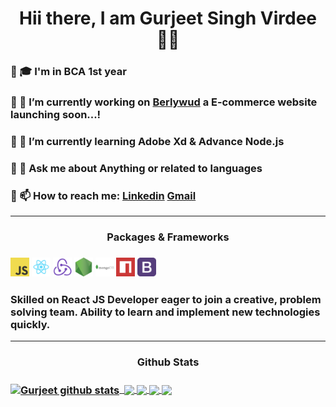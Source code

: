 

<!--
**gurjeetsinghvirdee/gurjeetsinghvirdee** is a ✨ _special_ ✨ repository because its `README.md` (this file) appears on your GitHub profile.

Here are some ideas to get you started:

- 🔭 I’m currently working on ...
- 🌱 I’m currently learning ...
- 👯 I’m looking to collaborate on ...
- 🤔 I’m looking for help with ...
- 💬 Ask me about ...
- 📫 How to reach me: ...
- 😄 Pronouns: ...
- ⚡ Fun fact: ...
-->

<h1 align="center">Hii there, I am Gurjeet Singh Virdee 👋🏻</h1>
  <h3>🔹 🎓 I'm in BCA 1st year</h3>
  <h3>🔹 🔭 I’m currently working on <a href="https://github.com/gurjeetsinghvirdee/Berlywud" target="_blank">Berlywud</a> a E-commerce website launching soon...!</h3>
  <h3>🔹 🌱 I’m currently learning <strong>Adobe Xd & Advance Node.js</strong></h3>
  <h3>🔹 💬 Ask me about <strong>Anything or related to languages </strong></h3>
  <h3>🔹 📫 How to reach me: <a href="https://www.linkedin.com/in/gurjeet-singh-virdee-25a476199/" target="_blank">Linkedin</a> <a href="mailto:gurjeetsinghvirdee@gmail.com"         target="_blank">Gmail</a></h3>
  
  <hr>
  
  <h3 align="center">Packages & Frameworks<h3>
  
  <code><img height="30" src="https://raw.githubusercontent.com/github/explore/80688e429a7d4ef2fca1e82350fe8e3517d3494d/topics/javascript/javascript.png" alt=""></code>
  <code><img height="30" src="https://raw.githubusercontent.com/github/explore/80688e429a7d4ef2fca1e82350fe8e3517d3494d/topics/react/react.png" alt=""></code>
  <code><img height="30" src="https://raw.githubusercontent.com/github/explore/80688e429a7d4ef2fca1e82350fe8e3517d3494d/topics/redux/redux.png" alt=""></code>
  <code><img height="30" src="https://raw.githubusercontent.com/github/explore/80688e429a7d4ef2fca1e82350fe8e3517d3494d/topics/nodejs/nodejs.png" alt=""></code>
  <code><img height="30" src="https://raw.githubusercontent.com/github/explore/80688e429a7d4ef2fca1e82350fe8e3517d3494d/topics/mongodb/mongodb.png" alt=""></code>
  <code><img height="30" src="https://raw.githubusercontent.com/github/explore/80688e429a7d4ef2fca1e82350fe8e3517d3494d/topics/npm/npm.png" alt=""></code>
  <code><img height="30" src="https://raw.githubusercontent.com/github/explore/80688e429a7d4ef2fca1e82350fe8e3517d3494d/topics/bootstrap/bootstrap.png" alt=""></code>
  <code><img height="30" src="https://avatars.githubusercontent.com/u/41522403?s=400&v=4" alt=""></code>
                           
  
  <p align="center">
    <h3>Skilled on React JS Developer eager to join a creative, problem solving team. Ability to learn and implement new technologies quickly.</h3></p>
   
  <hr>
  
  <h3 align="center">Github Stats<h3>
  
  <a href="https://github-readme-stats.vercel.app/api?username=gurjeetsinghvirdee&show_icons=true&include_all_commits=true&theme=chartreuse-dark">
    <img align="center" src="https://github-readme-stats.vercel.app/api?username=gurjeetsinghvirdee&show_icons=true&include_all_commits=true&theme=chartreuse-dark"            alt="Gurjeet github stats" />
  </a>
 
  <a href="http://github-readme-streak-stats.herokuapp.com/?user=gurjeetsinghvirdee&theme=chartreuse-dark&fire=00adfe&sideNums=00adfe&currStreakLabel=7ffe00">
    <img align="center" src="http://github-readme-streak-stats.herokuapp.com/?user=gurjeetsinghvirdee&theme=chartreuse-dark&fire=00adfe&sideNums=00adfe&currStreakLabel=7ffe00" alt=""/>
  </a>
 
  <a href="https://github-readme-stats.vercel.app/api/top-langs/?username=gurjeetsinghvirdee&layout=compact&theme=chartreuse-dark">
    <img align="center" src="https://github-readme-stats.vercel.app/api/top-langs/?username=gurjeetsinghvirdee&layout=compact&theme=chartreuse-dark" />
  </a>

  <a href="https://github.com/gurjeetsinghvirdee/Berlywud">
    <img align="center" src="https://github-readme-stats.vercel.app/api/pin/?username=gurjeetsinghvirdee&repo=Berlywud&theme=chartreuse-dark" />
  </a>
  
  <a href="https://github.com/gurjeetsinghvirdee/Google-Clone">
     <img align="center" src="https://github-readme-stats.vercel.app/api/pin/?username=gurjeetsinghvirdee&repo=Google-Clone&theme=chartreuse-dark" />
  </a>
  
  <a href="https://github.com/gurjeetsinghvirdee/Geeky-Devs">
     <img align="center" src="https://github-readme-stats.vercel.app/api/pin/?username=gurjeetsinghvirdee&repo=Geeky-Devs&theme=chartreuse-dark" />
  </a>
